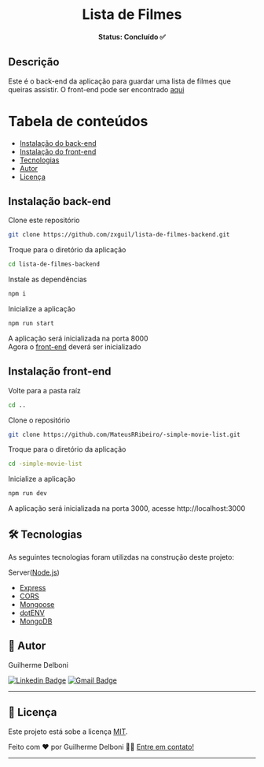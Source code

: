 <h1 align="center">Lista de Filmes</h1>
<h4 align="center"> Status: Concluído ✅</h4>

## Descrição
Este é o back-end da aplicação para guardar uma lista de filmes que queiras assistir.
O front-end pode ser encontrado <a href="https://github.com/MateusRRibeiro/-simple-movie-list">aqui</a>


Tabela de conteúdos
=================
<!--ts-->
   * [Instalação do back-end](#instalação-back-end)
   * [Instalação do front-end](#instalação-front-end)
   * [Tecnologias](#-tecnologias)
   * [Autor](#-autor)
   * [Licença](#-licença)
<!--te-->

## Instalação back-end

Clone este repositório
```bash
git clone https://github.com/zxguil/lista-de-filmes-backend.git
```

Troque para o diretório da aplicação
```bash
cd lista-de-filmes-backend
```

Instale as dependências
```bash
npm i
```

Inicialize a aplicação
```bash
npm run start
```

A aplicação será inicializada na porta 8000 <br />
Agora o <a href="https://github.com/MateusRRibeiro/-simple-movie-list">front-end</a> deverá ser inicializado

## Instalação front-end

Volte para a pasta raíz
```bash
cd ..
```

Clone o repositório
```bash
git clone https://github.com/MateusRRibeiro/-simple-movie-list.git
```

Troque para o diretório da aplicação
```bash
cd -simple-movie-list
```

Inicialize a aplicação
```bash
npm run dev
```

A aplicação será inicializada na porta 3000, acesse http://localhost:3000

## 🛠 Tecnologias

As seguintes tecnologias foram utilizdas na construção deste projeto:

Server([Node.js](https://nodejs.org/en/))
- [Express](https://expressjs.com/)
- [CORS](https://expressjs.com/en/resources/middleware/cors.html)
- [Mongoose](https://mongoosejs.com/)
- [dotENV](https://github.com/motdotla/dotenv)
- [MongoDB](https://www.mongodb.com/)

## 🦸 Autor
<span>Guilherme Delboni</span>

[![Linkedin Badge](https://img.shields.io/badge/-Guilherme-Delboni?style=flat-square&logo=Linkedin&logoColor=white&link=https://www.linkedin.com/in/guilherme-delboni-474010200/)](https://www.linkedin.com/in/guilherme-delboni-474010200/) 
[![Gmail Badge](https://img.shields.io/badge/-guilherme.ramirez.delboni@gmail.com-c14438?style=flat-square&logo=Gmail&logoColor=white&link=mailto:guilherme.ramirez.delboni@gmail.com)](mailto:guilherme.ramirez.delboni@gmail.com)

---
## 📝 Licença

Este projeto está sobe a licença [MIT](./LICENSE).

Feito com ❤️ por Guilherme Delboni 👋🏽 [Entre em contato!](https://www.linkedin.com/in/guilherme-delboni-474010200/)

---
